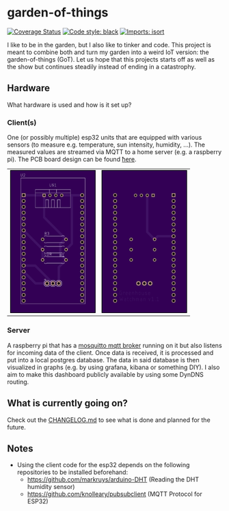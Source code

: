 # garden-of-things
[![Coverage Status](https://coveralls.io/repos/github/frank690/garden-of-things/badge.svg?branch=main)](https://coveralls.io/github/frank690/garden-of-things?branch=main)
[![Code style: black](https://img.shields.io/badge/code%20style-black-000000.svg)](https://github.com/psf/black)
[![Imports: isort](https://img.shields.io/badge/%20imports-isort-%231674b1?style=flat&labelColor=ef8336)](https://pycqa.github.io/isort/)


I like to be in the garden, but I also like to tinker and code.
This project is meant to combine both and turn my garden into a weird IoT version: the garden-of-things (GoT).
Let us hope that this projects starts off as well as the show but continues steadily instead of ending in a catastrophy.

## Hardware
What hardware is used and how is it set up?

### Client(s)
One (or possibly multiple) esp32 units that are equipped with various sensors
(to measure e.g. temperature, sun intensity, humidity, ...). The measured values are streamed via MQTT to a home server (e.g. a raspberry pi).
The PCB board design can be found [ħere](./resources/client_pcb_board.brd).

<table>
  <tr>
    <td>
      <img src="./resources/pcb_board_front.png" alt="pcb board front" width="200"/> 
    </td>  
    <td>
      <img src="./resources/pcb_board_back.png" alt="pcb board back" width="200"/>
    </td>
  </tr>
</table>

### Server
A raspberry pi that has a [mosquitto mqtt broker](https://mosquitto.org/) running on it but also listens for incoming data of the client.
Once data is received, it is processed and put into a local postgres database.
The data in said database is then visualized in graphs (e.g. by using grafana, kibana or something DIY).
I also aim to make this dashboard publicly available by using some DynDNS routing.

## What is currently going on?
Check out the [CHANGELOG.md](./CHANGELOG.md) to see what is done and planned for the future.

## Notes
- Using the client code for the esp32 depends on the following repositories to be installed beforehand:
    - https://github.com/markruys/arduino-DHT (Reading the DHT humidity sensor)
    - https://github.com/knolleary/pubsubclient (MQTT Protocol for ESP32)
